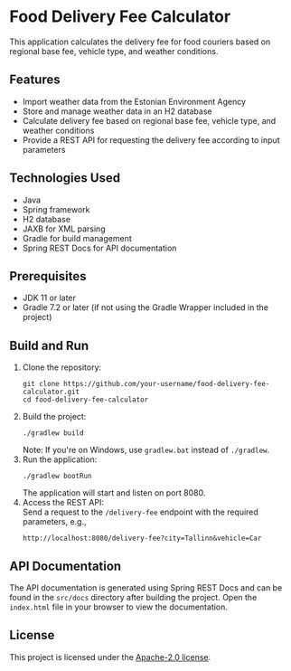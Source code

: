 # Food Delivery Fee Calculator

This application calculates the delivery fee for food couriers based on regional base fee, vehicle type, and weather conditions.

## Features

- Import weather data from the Estonian Environment Agency
- Store and manage weather data in an H2 database
- Calculate delivery fee based on regional base fee, vehicle type, and weather conditions
- Provide a REST API for requesting the delivery fee according to input parameters

## Technologies Used

- Java
- Spring framework
- H2 database
- JAXB for XML parsing
- Gradle for build management
- Spring REST Docs for API documentation

## Prerequisites

- JDK 11 or later
- Gradle 7.2 or later (if not using the Gradle Wrapper included in the project)

## Build and Run

1. Clone the repository:
    ```
    git clone https://github.com/your-username/food-delivery-fee-calculator.git
    cd food-delivery-fee-calculator
    ```
2. Build the project:
    ```
    ./gradlew build
    ```
    Note: If you're on Windows, use `gradlew.bat` instead of `./gradlew`.
3. Run the application:
    ```
    ./gradlew bootRun
    ```
    The application will start and listen on port 8080.
4. Access the REST API:<br>
    Send a request to the `/delivery-fee` endpoint with the required parameters, e.g.,
    ```
    http://localhost:8080/delivery-fee?city=Tallinn&vehicle=Car
    ```
## API Documentation

The API documentation is generated using Spring REST Docs and can be found in the `src/docs` directory after building the project. Open the `index.html` file in your browser to view the documentation.

## License

This project is licensed under the [Apache-2.0 license](LICENSE).